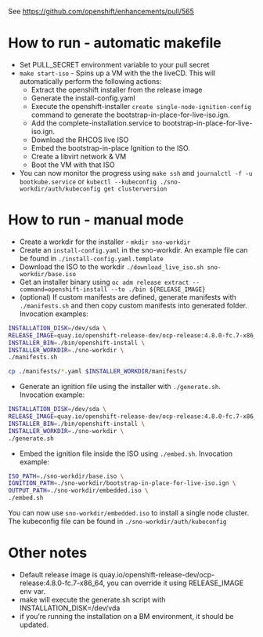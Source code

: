 See https://github.com/openshift/enhancements/pull/565

# How to run - automatic makefile
- Set PULL_SECRET environment variable to your pull secret
- `make start-iso` - Spins up a VM with the the liveCD. This will automatically perform the following actions:
	- Extract the openshift installer from the release image
	- Generate the install-config.yaml
	- Execute the openshift-installer `create single-node-ignition-config` command to generate the bootstrap-in-place-for-live-iso.ign.
	- Add the complete-installation.service to bootstrap-in-place-for-live-iso.ign.
	- Download the RHCOS live ISO
	- Embed the bootstrap-in-place Ignition to the ISO.
	- Create a libvirt network & VM
	- Boot the VM with that ISO
- You can now monitor the progress using `make ssh` and `journalctl -f -u bootkube.service` or `kubectl --kubeconfig ./sno-workdir/auth/kubeconfig get clusterversion`

# How to run - manual mode
- Create a workdir for the installer - `mkdir sno-workdir`
- Create an `install-config.yaml` in the sno-workdir. An example file can be found in `./install-config.yaml.template`
- Download the ISO to the workdir `./download_live_iso.sh sno-workdir/base.iso`
- Get an installer binary using `oc adm release extract --command=openshift-install --to ./bin ${RELEASE_IMAGE}
`
- (optional) If custom manifests are defined, generate manifests with `./manifests.sh` and then copy custom manifests into generated folder. Invocation examples:
```bash
INSTALLATION_DISK=/dev/sda \
RELEASE_IMAGE=quay.io/openshift-release-dev/ocp-release:4.8.0-fc.7-x86_64 \
INSTALLER_BIN=./bin/openshift-install \
INSTALLER_WORKDIR=./sno-workdir \
./manifests.sh
```
```bash
cp ./manifests/*.yaml $INSTALLER_WORKDIR/manifests/
```
- Generate an ignition file using the installer with `./generate.sh`. Invocation example:
```bash
INSTALLATION_DISK=/dev/sda \
RELEASE_IMAGE=quay.io/openshift-release-dev/ocp-release:4.8.0-fc.7-x86_64 \
INSTALLER_BIN=./bin/openshift-install \
INSTALLER_WORKDIR=./sno-workdir \
./generate.sh
```
- Embed the ignition file inside the ISO using `./embed.sh`. Invocation example:
```bash
ISO_PATH=./sno-workdir/base.iso \
IGNITION_PATH=./sno-workdir/bootstrap-in-place-for-live-iso.ign \
OUTPUT_PATH=./sno-workdir/embedded.iso \
./embed.sh
```

You can now use `sno-workdir/embedded.iso` to install a single node cluster. The kubeconfig file can be found in `./sno-workdir/auth/kubeconfig`

# Other notes

* Default release image is quay.io/openshift-release-dev/ocp-release:4.8.0-fc.7-x86_64, you can override it using RELEASE_IMAGE env var.
* make will execute the generate.sh script with INSTALLATION_DISK=/dev/vda
* if you’re running the installation on a BM environment, it should be updated.
